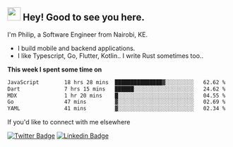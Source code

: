 <h2><img src="https://slackmojis.com/emojis/3643-cool-doge/download" width="30"/> Hey! Good to see you here.</h2>

<p>I'm Philip, a Software Engineer from Nairobi, KE. 

- I build mobile and backend applications.
- I like Typescript, Go, Flutter, Kotlin.. I write Rust sometimes too..</p>

**This week I spent some time on**
<!--START_SECTION:waka-->

```txt
JavaScript        18 hrs 28 mins  ███████████████▓░░░░░░░░░   62.62 %
Dart              7 hrs 15 mins   ██████░░░░░░░░░░░░░░░░░░░   24.62 %
MDX               1 hr 20 mins    █░░░░░░░░░░░░░░░░░░░░░░░░   04.55 %
Go                47 mins         ▓░░░░░░░░░░░░░░░░░░░░░░░░   02.69 %
YAML              41 mins         ▓░░░░░░░░░░░░░░░░░░░░░░░░   02.34 %
```

<!--END_SECTION:waka-->

If you'd like to connect with me elsewhere

[![Twitter Badge](https://img.shields.io/badge/-Twitter-1ca0f1?style=flat-square&labelColor=1ca0f1&logo=twitter&logoColor=white&link=https://twitter.com/_diogorodrigues)](https://twitter.com/kimathiphil)  [![Linkedin Badge](https://img.shields.io/badge/-LinkedIn-blue?style=flat-square&logo=Linkedin&logoColor=white&link=https://www.linkedin.com/in/philip-kimathi-2604a9114/)](https://www.linkedin.com/in/philip-kimathi-2604a9114/)
